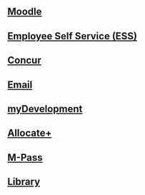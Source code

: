 ## [Moodle](http://moodle.vle.monash.edu/my/)
## [Employee Self Service (ESS)](https://eservices.monash.edu.au/irj/portal)
## [Concur](https://my.monash.edu.au/services/travel-and-expense/)
## [Email](https://mail.google.com)
## [myDevelopment](https://monash.csod.com/samldefault.aspx)
## [Allocate+](http://www.monash.edu/timetables/login.html)
## [M-Pass](https://monash-sp.blackboard.com/eAccounts/AccountSummary.aspx)
## [Library](http://www.monash.edu/library)
